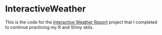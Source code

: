 # InteractiveWeather

This is the code for the [Interactive Weather Report](https://humzahaider.shinyapps.io/Interactive_Weather/) project that I completed to continue practicing my R and Shiny skils. 
